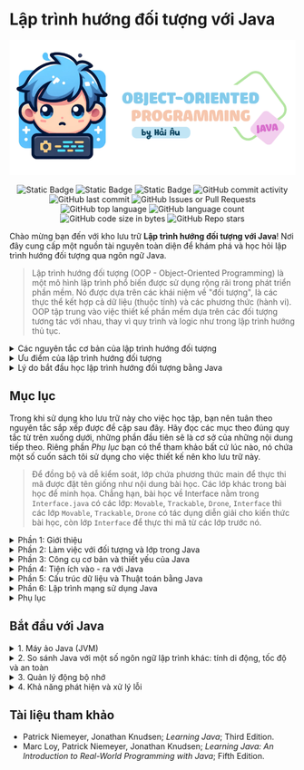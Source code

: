 # Lập trình hướng đối tượng với Java

![intro](images/logo.png)

<p align = "center">
<img alt="Static Badge" src="https://img.shields.io/badge/HUST-course-blue?labelColor=FF6868&color=DCFFB7">
<img alt="Static Badge" src="https://img.shields.io/badge/open_source-for_education-blue?labelColor=365486&color=DCF2F1">
<img alt="Static Badge" src="https://img.shields.io/badge/newbie-learn_to_code-blue?labelColor=6962AD&color=83C0C1">
<img alt="GitHub commit activity" src="https://img.shields.io/github/commit-activity/w/HaiAu2501/Object-oriented-Programming-with-Java?labelColor=FFF5E0&color=8DECB4">
<img alt="GitHub last commit" src="https://img.shields.io/github/last-commit/HaiAu2501/Object-oriented-Programming-with-Java?labelColor=1679AB&color=C5FF95">
<img alt="GitHub Issues or Pull Requests" src="https://img.shields.io/github/issues/HaiAu2501/Object-oriented-Programming-with-Java?labelColor=A34343&color=E9C874">
<img alt="GitHub top language" src="https://img.shields.io/github/languages/top/HaiAu2501/Object-oriented-Programming-with-Java?labelColor=FFD1E3&color=FFFAB7">
<img alt="GitHub language count" src="https://img.shields.io/github/languages/count/HaiAu2501/Object-oriented-Programming-with-Java?labelColor=DD5746&color=FFC470">
<img alt="GitHub code size in bytes" src="https://img.shields.io/github/languages/code-size/HaiAu2501/Object-oriented-Programming-with-Java?labelColor=7AA2E3&color=97E7E1">
<img alt="GitHub Repo stars" src="https://img.shields.io/github/stars/HaiAu2501/Object-oriented-Programming-with-Java?labelColor=4CCD99&color=FFF455">
</p>

Chào mừng bạn đến với kho lưu trữ **Lập trình hướng đối tượng với Java**! Nơi đây cung cấp một nguồn tài nguyên toàn diện để khám phá và học hỏi lập trình hướng đối tượng qua ngôn ngữ Java.

> Lập trình hướng đối tượng (OOP - Object-Oriented Programming) là một mô hình lập trình phổ biến được sử dụng rộng rãi trong phát triển phần mềm. Nó được dựa trên các khái niệm về "đối tượng", là các thực thể kết hợp cả dữ liệu (thuộc tính) và các phương thức (hành vi). OOP tập trung vào việc thiết kế phần mềm dựa trên các đối tượng tương tác với nhau, thay vì quy trình và logic như trong lập trình hướng thủ tục.

<details>

<summary> Các nguyên tắc cơ bản của lập trình hướng đối tượng</summary>
<br/>

Lập trình hướng đối tượng dựa trên 4 nguyên tắc cơ bản, đó là: Đóng gói, Kế thừa, Đa hình, và Trừu tượng hóa. Mỗi nguyên tắc này cung cấp một cách tiếp cận để giải quyết các vấn đề trong phát triển phần mềm và giúp quản lý mã nguồn một cách hiệu quả hơn.

- **Đóng gói** (Encapsulation): Đây là khái niệm che giấu chi tiết triển khai bên trong của đối tượng, ngăn người dùng trực tiếp truy cập vào dữ liệu bên trong. Đóng gói giúp bảo vệ dữ liệu và hành vi của đối tượng khỏi sự can thiệp không mong muốn và cung cấp một giao diện thống nhất để tương tác với đối tượng.

- **Kế thừa** (Inheritance): Kế thừa cho phép một lớp mới kế thừa các thuộc tính và phương thức từ một lớp đã có sẵn. Lớp mới này có thể bổ sung thêm hoặc sửa đổi các thành phần thừa kế để đáp ứng nhu cầu riêng của nó, giúp tái sử dụng và mở rộng mã nguồn một cách hiệu quả.

- **Đa hình** (Polymorphism): Đa hình là khả năng mà theo đó các lớp khác nhau có thể được sử dụng thông qua cùng một giao diện. Phương thức có thể được định nghĩa trong một lớp cơ sở và được thay thế bởi các phương thức có cùng tên trong các lớp dẫn xuất, cho phép các đối tượng được xử lý thông qua giao diện chung mà không cần biết kiểu dữ liệu cụ thể của chúng.

- **Trừu tượng hóa** (Abstraction): Trừu tượng hóa cho phép lập trình viên tập trung vào những gì một đối tượng làm mà không cần quan tâm đến cách thực hiện. Nó tạo ra một lớp cơ sở mô tả một giao diện tổng quát mà các lớp dẫn xuất sẽ thực thi, đơn giản hóa việc quản lý sự phức tạp của hệ thống.

</details>

<details>

<summary>Ưu điểm của lập trình hướng đối tượng</summary>
<br/>

Lập trình hướng đối tượng mang lại nhiều ưu điểm vượt trội trong phát triển phần mềm, giúp nó trở thành một trong những mô hình thiết kế và lập trình chính trong ngành công nghệ thông tin. Dưới đây là những ưu điểm của nó:

- **Tái sử dụng mã**: OOP cho phép lập trình viên sử dụng lại mã nguồn thông qua cơ chế kế thừa. Lớp con có thể kế thừa tính năng từ lớp cha mà không cần phải viết lại mã đó. Điều này giúp giảm bớt lượng công việc lập trình, giảm thiểu các lỗi tiềm ẩn và tăng tốc độ phát triển phần mềm.

- **Dễ dàng bảo trì và sửa lỗi**: Cấu trúc đóng gói trong OOP giúp che giấu chi tiết triển khai, chỉ cung cấp giao diện (interface) cần thiết cho người dùng. Điều này làm cho việc bảo trì và cập nhật hệ thống trở nên dễ dàng hơn, vì thay đổi bên trong một đối tượng không ảnh hưởng tới các đối tượng khác.

- **Mô hình hóa thực tiễn**: OOP cho phép lập trình viên mô hình hóa các thực thể thực tế dưới dạng đối tượng phần mềm, làm cho mã nguồn dễ hiểu và quản lý hơn. Việc sử dụng các đối tượng như là biểu diễn của dữ liệu và hành vi trong thế giới thực giúp phát triển phần mềm trở nên trực quan và gần gũi hơn với người lập trình.

- **Tính mở rộng**: Nhờ vào khả năng kế thừa và đóng gói, OOP dễ dàng mở rộng. Một lớp mới có thể được tạo ra với sự kế thừa từ một hoặc nhiều lớp đã tồn tại mà không làm ảnh hưởng tới những lớp đó. Điều này giúp hệ thống phát triển một cách linh hoạt và thích ứng với nhu cầu mới một cách nhanh chóng.

- **Tính bảo mật**: Đóng gói không chỉ giúp ẩn đi chi tiết triển khai mà còn cung cấp một lớp bảo mật. Dữ liệu bên trong một đối tượng được bảo vệ khỏi sự truy cập trực tiếp từ bên ngoài, đảm bảo tính toàn vẹn và an toàn của dữ liệu.

</details>

<details>

<summary>Lý do bắt đầu học lập trình hướng đối tượng bằng Java</summary>
<br/>

Java là một trong những ngôn ngữ lập trình phổ biến nhất được sử dụng để giảng dạy lập trình hướng đối tượng vì nhiều lý do chính đáng.

- **Java là một ngôn ngữ thuần túy hướng đối tượng**, nghĩa là mọi thứ trong Java đều là đối tượng hoặc lớp. Các khái niệm như kế thừa, đóng gói, đa hình, và trừu tượng hoàn toàn được tích hợp sẵn trong ngôn ngữ. Điều này giúp người học dễ dàng tiếp cận và thực hành các nguyên lý OOP một cách tự nhiên trong quá trình lập trình.

- **Java có cú pháp khá rõ ràng và dễ hiểu.** Cú pháp của Java dựa trên C/C++, nhưng đã loại bỏ một số tính năng phức tạp như con trỏ trực tiếp, làm cho nó trở thành ngôn ngữ lý tưởng để giảng dạy cho người mới bắt đầu. Việc loại bỏ những tính năng phức tạp này giúp người học tập trung vào việc hiểu các khái niệm cốt lõi của OOP mà không bị sa lầy vào các chi tiết khó hiểu.

- **Java là ngôn ngữ độc lập nền tảng**, có thể chạy trên bất kỳ hệ điều hành nào có máy ảo Java (JVM). Điều này có nghĩa là các chương trình Java có thể phát triển và thực thi một cách nhất quán trên các nền tảng khác nhau mà không cần thay đổi mã. Sự linh hoạt này là lý tưởng cho môi trường học tập, nơi sinh viên và giáo viên có thể sử dụng nhiều loại phần cứng và phần mềm.

</details>

## Mục lục

Trong khi sử dụng kho lưu trữ này cho việc học tập, bạn nên tuân theo nguyên tắc sắp xếp được đề cập sau đây. Hãy đọc các mục theo đúng quy tắc từ trên xuống dưới, những phần đầu tiên sẽ là cơ sở của những nội dung tiếp theo. Riêng phần *Phụ lục* bạn có thể tham khảo bất cứ lúc nào, nó chứa một số cuốn sách tôi sử dụng cho việc thiết kế nên kho lưu trữ này.

> Để đồng bộ và dễ kiểm soát, lớp chứa phương thức main để thực thi mã được đặt tên giống như nội dung bài học. Các lớp khác trong bài học để minh họa. Chẳng hạn, bài học về Interface nằm trong `Interface.java` có các lớp: `Movable`, `Trackable`, `Drone`, `Interface` thì các lớp `Movable`, `Trackable`, `Drone` có tác dụng diễn giải cho kiến thức bài học, còn lớp `Interface` để thực thi mã từ các lớp trước nó.

<details>
<summary>Phần 1: Giới thiệu</summary>

- [**Bắt đầu với Java**](#bắt-đầu-với-java)
  - Máy ảo Java
  - So sánh Java với một số ngôn ngữ lập trình khác: tính di động, tốc độ và an toàn
  - Quản lý động bộ nhớ
  - Khả năng phát hiện và xử lý lỗi
- [**The Java Language**](1.%20The%20Java%20Language/)
  - [HelloWorld](1.%20The%20Java%20Language/HelloWorld.java)
  - [HelloJava](1.%20The%20Java%20Language/HelloJava.java)
  - [DataTypes](1.%20The%20Java%20Language/DataTypes.java)
  - [Wrappers](1.%20The%20Java%20Language/Wrappers.java)
  - [Boxing](1.%20The%20Java%20Language/Boxing.java)
  - [Enumerations](1.%20The%20Java%20Language/Enumerations.java)
  - [Arrays](1.%20The%20Java%20Language/Arrays.java)
  - [ArgumentPassing](1.%20The%20Java%20Language/ArgumentPassing.java)
  - [MethodOverloading](1.%20The%20Java%20Language/MethodOverloading.java)
  - [ObjectsInJava](1.%20The%20Java%20Language/ObjectsInJava.java)
  - [InitializerBlock](1.%20The%20Java%20Language/InitializerBlock.java)
  - [ObjectCreation](1.%20The%20Java%20Language/ObjectCreation.java)
  - [ObjectDestruction](1.%20The%20Java%20Language/ObjectDestruction.java)
  - [ThisReference](1.%20The%20Java%20Language/ThisReference.java)

</details>

<details>

<summary>Phần 2: Làm việc với đối tượng và lớp trong Java</summary>

- [**Classes in Java**](2.%20Classes%20in%20Java/)
  - [Subclass](2.%20Classes%20in%20Java/Subclass.java)
  - [Casting](2.%20Classes%20in%20Java/Casting.java)
  - [SuperConstructor](2.%20Classes%20in%20Java/SuperConstructor.java)
  - [Abstract](2.%20Classes%20in%20Java/Abstract.java)
  - [Interface](2.%20Classes%20in%20Java/Interface.java)
  - [Callback](2.%20Classes%20in%20Java/Callback.java)
  - [InterfaceVariables](2.%20Classes%20in%20Java/InterfaceVariables.java)
  - [SubInterface](2.%20Classes%20in%20Java/SubInterface.java)
  - [NestedClass](2.%20Classes%20in%20Java/NestedClass.java)
  - [InnerClass](2.%20Classes%20in%20Java/InnerClass.java)
  - [AdapterClass](2.%20Classes%20in%20Java/AdapterClass.java)

</details>

<details>

<summary>Phần 3: Công cụ cơ bản và thiết yếu của Java</summary>

- [**Core Ultilities**](3.%20Core%20Ultilities/)
  - [StringTips](3.%20Core%20Ultilities/StringTips.java)
  - [Math](3.%20Core%20Ultilities/Math.java)
  - [Random](3.%20Core%20Ultilities/Random.java)
  - [Time](3.%20Core%20Ultilities/Time.java)
  - [Collections](3.%20Core%20Ultilities/Collections.java)
  - [Iteration](3.%20Core%20Ultilities/Iteration.java)
  - [Properties](3.%20Core%20Ultilities/Properties.java)
  - [LoggingAPI](3.%20Core%20Ultilities/LoggingAPI.java)

</details>

<details>

<summary>Phần 4: Tiện ích vào - ra với Java</summary>

- [**IO Facilities**](4.%20IO%20Facilities/)
  - Streams
  - Pipes
  - Files
  - DataCompression
  - Buffers

</details>

<details>

<summary>Phần 5: Cấu trúc dữ liệu và Thuật toán bằng Java</summary>

</details>

<details>

<summary>Phần 6: Lập trình mạng sử dụng Java</summary>

</details>

<details>

<summary>Phụ lục</summary>

- [**Tài liệu tham khảo**](#tài-liệu-tham-khảo)
- [**Tải xuống tài liệu tham khảo**](documents)
- [**Dự án của tôi**](.projects)
  - [**TicTacToe**](.projects/TicTacToe.java)

</details>

## Bắt đầu với Java

<details>

<summary>1. Máy ảo Java (JVM)</summary>
<br/>

Java vừa là ngôn ngữ lập trình vừa được **biên dịch** (complied) vừa được **thông dịch** (interpreted). Trong Java, mã nguồn được biên dịch thành bytecode, đó là các chỉ thị nhị phân đơn giản hoạt động như mã máy cho máy tính. Tuy nhiên, khác với C hay C++, bytecode của Java không phải là mã máy bản địa cho bất kỳ loại vi xử lý cụ thể nào mà là cho một máy ảo Java (JVM), một nền tảng chung cho mọi hệ thống.

Bytecode này sau đó được máy ảo Java thông dịch và thực thi như thể nó là mã máy bản địa. JVM hoạt động giống như một hệ điều hành thực sự trong việc quản lý bộ nhớ và xử lý các lệnh, đảm bảo an toàn và di động của mã. Mọi đặc điểm của ngôn ngữ Java đều được định nghĩa rõ ràng, không phụ thuộc vào hệ thống nền tảng cụ thể nào, giúp Java có khả năng chạy đồng nhất trên nhiều nền tảng khác nhau mà không cần chỉnh sửa mã.

JVM cung cấp một môi trường thực thi an toàn, nơi nó thực hiện các chức năng tương tự như một hệ điều hành. Nó quản lý bộ nhớ, thực thi các lệnh dựa trên ngăn xếp, và xử lý các kiểu dữ liệu nguyên thủy. Việc này giảm thiểu các rủi ro bảo mật và tăng tính ổn định của ứng dụng.

</details>

<details>

<summary>2. So sánh Java với một số ngôn ngữ lập trình khác: tính di động, tốc độ và an toàn</summary>
<br/>

Dù có vẻ ngoài tương tự như C và C++ về cú pháp, Java không phải là hậu duệ trực tiếp của C hay là phiên bản tiếp theo của C++. Java có nhiều điểm chung với các ngôn ngữ động như Smalltalk và Lisp hơn là với C. Sự giống nhau chỉ dừng lại ở cú pháp bên ngoài như sử dụng nhiều dấu ngoặc nhọn và dấu chấm phẩy. Java thừa hưởng triết lý của C về một ngôn ngữ tốt nên gọn nhẹ, dễ nhớ nhưng lại mở rộng vốn từ vựng qua các gói lớp Java.

Ngôn ngữ kịch bản như Perl, Python và Ruby rất phổ biến vì chúng phù hợp cho các ứng dụng an toàn, được kết nối mạng. Tuy nhiên, hầu hết các ngôn ngữ kịch bản không được thiết kế cho lập trình quy mô lớn nghiêm túc. Chúng thường không phù hợp cho các dự án lớn hay phức tạp vì cấu trúc chương trình lỏng lẻo và hệ thống kiểu dữ liệu đơn giản.

Java cung cấp một nền tảng an toàn để phát triển các framework cấp cao hơn và thậm chí là các ngôn ngữ khác, kết hợp sự đơn giản và tính năng của Java cho phép phát triển nhanh chóng và dễ dàng thay đổi ứng dụng. Java cũng đã học hỏi từ các tính năng của Smalltalk và cải tiến chúng, đặc biệt là trong việc sử dụng bộ kiểm tra bytecode để đảm bảo tính chính xác của mã Java biên dịch, giúp nâng cao hiệu suất và đảm bảo an toàn hơn so với Smalltalk.

Java được thiết kế để là một ngôn ngữ an toàn, không chỉ chống lại các lỗi phần mềm mà còn các vấn đề thường gặp trong thiết kế và lập trình. Java cung cấp nhiều lớp bảo vệ, từ kiểm tra an toàn của mã trước khi chạy cho đến cách thức mà trình tải lớp (class loader), một cơ chế tải bytecode của trình thông dịch Java, tạo ra một "bức tường" xung quanh các lớp không đáng tin cậy. Những tính năng này là nền tảng cho các chính sách bảo mật cấp cao, cho phép hoặc không cho phép các loại hoạt động khác nhau trên từng ứng dụng.

Java bắt đầu từ một "tấm bảng trắng" và do đó có thể tránh được những tính năng phức tạp hoặc gây tranh cãi có trong các ngôn ngữ khác. Ví dụ, Java không cho phép lập trình viên tái định nghĩa các toán tử (như + hay -), không có tiền xử lý mã nguồn như macros hay #define statements, những thứ thường được dùng trong các ngôn ngữ khác để hỗ trợ sự phụ thuộc vào nền tảng.

Java cũng cung cấp một cấu trúc gói (package) rõ ràng để tổ chức các tệp lớp, giúp trình biên dịch xử lý một số chức năng của công cụ make truyền thống một cách hiệu quả. Mọi thông tin kiểu dữ liệu đều được bảo toàn trong các lớp Java đã biên dịch, không cần tới các tệp tiêu đề nguồn thừa như trong C/C++. Điều này khiến mã Java dễ đọc và ít cần đến ngữ cảnh hơn.

Java chỉ hỗ trợ kế thừa đơn (mỗi lớp chỉ có một lớp "cha" duy nhất) nhưng cho phép kế thừa nhiều giao diện (interface). Giao diện trong Java, tương tự như lớp trừu tượng trong C++, xác định hành vi của một đối tượng mà không định nghĩa thực thi của nó. Đây là một cơ chế mạnh mẽ cho phép nhà phát triển định nghĩa một "hợp đồng" về hành vi của đối tượng mà có thể được sử dụng và tham chiếu một cách độc lập với bất kỳ thực thi đối tượng cụ thể nào.

</details>

<details>

<summary>3. Quản lý động bộ nhớ</summary>
<br/>

Java loại bỏ việc sử dụng con trỏ có thể tham chiếu tới bất kỳ khu vực bộ nhớ nào và thêm vào thu gom rác tự động cùng mảng cấp cao. Những tính năng này giúp loại bỏ nhiều vấn đề liên quan đến an toàn, khả năng chuyển đổi và tối ưu hóa mà các ngôn ngữ khác thường gặp phải. Trong Java, các đối tượng không còn được sử dụng sẽ tự động được thu hồi bộ nhớ, giảm thiểu lỗi do quản lý bộ nhớ thủ công.

Java không sử dụng con trỏ theo nghĩa truyền thống mà thay vào đó là các tham chiếu, định kiểu chặt chẽ và an toàn hơn. Các đối tượng trong Java, ngoại trừ các kiểu nguyên thủy, được truy cập qua tham chiếu. Điều này cho phép xây dựng các cấu trúc dữ liệu phức tạp một cách an toàn về kiểu dữ liệu mà không có rủi ro liên quan đến con trỏ trong C/C++.

</details>

<details>

<summary>4. Khả năng phát hiện và xử lý lỗi</summary>
<br/>

Java được thiết kế để xử lý lỗi một cách thông minh và hiệu quả, nhờ vào cơ chế quản lý ngoại lệ mạnh mẽ. Trong Java, các lỗi không chỉ được bắt và xử lý tại một nơi cụ thể trong chương trình thông qua khối mã "catch", mà còn được đóng gói thành các đối tượng ngoại lệ. Mỗi đối tượng này mang thông tin về nguyên nhân gây ra lỗi, giúp lập trình viên dễ dàng hiểu và xử lý lỗi một cách chính xác. Trình biên dịch Java đòi hỏi phương thức phải tuyên bố các ngoại lệ mà nó có thể phát sinh, hoặc là phải tự xử lý chúng ngay lập tức. Điều này giúp đưa thông tin lỗi lên cùng mức độ quan trọng với các thông tin khác như kiểu dữ liệu trả về hay tham số của phương thức. Qua đó, khi lập trình, bạn có thể dự đoán và chuẩn bị sẵn sàng cho các tình huống có thể xảy ra, đảm bảo rằng ứng dụng của bạn sẽ hoạt động ổn định và an toàn hơn.

</details>

## Tài liệu tham khảo

- Patrick Niemeyer, Jonathan Knudsen; *Learning Java*; Third Edition.
- Marc Loy, Patrick Niemeyer, Jonathan Knudsen; *Learning Java: An Introduction to Real-World Programming with Java*; Fifth Edition.
